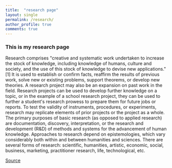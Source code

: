 ```yaml
---
title:  "research page"
layout: single
permalink: /research/
author_profile: true
comments: true
---
```


### This is my research page

Research comprises "creative and systematic work undertaken to increase the stock of knowledge, including knowledge of humans, culture and society, and the use of this stock of knowledge to devise new applications."[1] It is used to establish or confirm facts, reaffirm the results of previous work, solve new or existing problems, support theorems, or develop new theories. A research project may also be an expansion on past work in the field. Research projects can be used to develop further knowledge on a topic, or in the example of a school research project, they can be used to further a student's research prowess to prepare them for future jobs or reports. To test the validity of instruments, procedures, or experiments, research may replicate elements of prior projects or the project as a whole. The primary purposes of basic research (as opposed to applied research) are documentation, discovery, interpretation, or the research and development (R&D) of methods and systems for the advancement of human knowledge. Approaches to research depend on epistemologies, which vary considerably both within and between humanities and sciences. There are several forms of research: scientific, humanities, artistic, economic, social, business, marketing, practitioner research, life, technological, etc.

[Source](https://en.wikipedia.org/wiki/Research)
